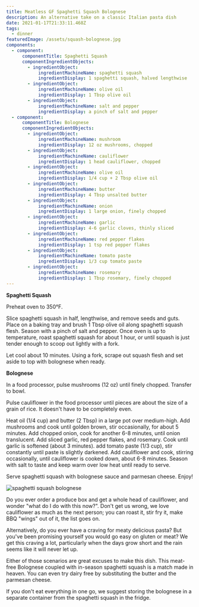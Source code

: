 ```yaml
---
title: Meatless GF Spaghetti Squash Bolognese
description: An alternative take on a classic Italian pasta dish
date: 2021-01-17T21:33:11.468Z
tags:
  - dinner
featuredImage: /assets/squash-bolognese.jpg
components:
  - component:
      componentTitle: Spaghetti Squash
      componentIngredientObjects:
        - ingredientObject:
            ingredientMachineName: spaghetti squash
            ingredientDisplay: 1 spaghetti squash, halved lengthwise
        - ingredientObject:
            ingredientMachineName: olive oil
            ingredientDisplay: 1 Tbsp olive oil
        - ingredientObject:
            ingredientMachineName: salt and pepper
            ingredientDisplay: a pinch of salt and pepper
  - component:
      componentTitle: Bolognese
      componentIngredientObjects:
        - ingredientObject:
            ingredientMachineName: mushroom
            ingredientDisplay: 12 oz mushrooms, chopped
        - ingredientObject:
            ingredientMachineName: cauliflower
            ingredientDisplay: 1 head cauliflower, chopped
        - ingredientObject:
            ingredientMachineName: olive oil
            ingredientDisplay: 1/4 cup + 2 Tbsp olive oil
        - ingredientObject:
            ingredientMachineName: butter
            ingredientDisplay: 4 Tbsp unsalted butter
        - ingredientObject:
            ingredientMachineName: onion
            ingredientDisplay: 1 large onion, finely chopped
        - ingredientObject:
            ingredientMachineName: garlic
            ingredientDisplay: 4-6 garlic cloves, thinly sliced
        - ingredientObject:
            ingredientMachineName: red pepper flakes
            ingredientDisplay: 1 tsp red pepper flakes
        - ingredientObject:
            ingredientMachineName: tomato paste
            ingredientDisplay: 1/3 cup tomato paste
        - ingredientObject:
            ingredientMachineName: rosemary
            ingredientDisplay: 1 Tbsp rosemary, finely chopped
---
```

**Spaghetti Squash**

Preheat oven to 350°F.

Slice spaghetti squash in half, lengthwise, and remove seeds and guts. Place on a baking tray and brush 1 Tbsp olive oil along spaghetti squash flesh. Season with a pinch of salt and pepper. Once oven is up to temperature, roast spaghetti squash for about 1 hour, or until squash is just tender enough to scoop out lightly with a fork.

Let cool about 10 minutes. Using a fork, scrape out squash flesh and set aside to top with bolognese when ready.

**Bolognese**

In a food processor, pulse mushrooms (12 oz) until finely chopped. Transfer to bowl. 

Pulse cauliflower in the food processor until pieces are about the size of a grain of rice. It doesn't have to be completely even. 

Heat oil (1/4 cup) and butter (2 Tbsp) in a large pot over medium-high. Add mushrooms and cook until golden brown, stir occasionally, for about 5 minutes. Add chopped onion, cook for another 6-8 minutes, until onion translucent. Add sliced garlic, red pepper flakes, and rosemary. Cook until garlic is softened (about 3 minutes). add tomato paste (1/3 cup), stir constantly until paste is slightly darkened. Add cauliflower and cook, stirring occasionally, until cauliflower is cooked down, about 6-8 minutes. Season with salt to taste and keep warm over low heat until ready to serve. 

Serve spaghetti squash with bolognese sauce and parmesan cheese. Enjoy!

![spaghetti squash bolognese](/assets/squash-bolognese.jpg "Spaghetti Squash Bolognese")

Do you ever order a produce box and get a whole head of cauliflower, and wonder "what do I do with this now?". Don't get us wrong, we love cauliflower as much as the next person; you can roast it, stir fry it, make BBQ "wings" out of it, the list goes on. 

Alternatively, do you ever have a craving for meaty delicious pasta? But you've been promising yourself you would go easy on gluten or meat? We get this craving a lot, particularly when the days grow short and the rain seems like it will never let up. 

Either of those scenarios are great excuses to make this dish. This meat-free Bolognese coupled with in-season spaghetti squash is a match made in heaven. You can even try dairy free by substituting the butter and the parmesan cheese. 

If you don't eat everything in one go, we suggest storing the bolognese in a separate container from the spaghetti squash in the fridge.